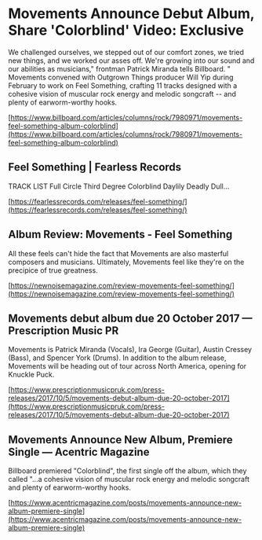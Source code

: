 # Movements Announce Debut Album, Share 'Colorblind' Video: Exclusive

We challenged ourselves, we stepped out of our comfort zones, we tried new things, and we worked our asses off.
We're growing into our sound and our abilities as musicians," frontman Patrick Miranda tells Billboard.
" Movements convened with  Outgrown Things  producer Will Yip during February to work on  Feel Something, crafting 11 tracks designed with a cohesive vision of muscular rock energy and melodic songcraft -- and plenty of earworm-worthy hooks.

[https://www.billboard.com/articles/columns/rock/7980971/movements-feel-something-album-colorblind](https://www.billboard.com/articles/columns/rock/7980971/movements-feel-something-album-colorblind)

## Feel Something | Fearless Records

TRACK LIST Full Circle Third Degree Colorblind Daylily Deadly Dull…

[https://fearlessrecords.com/releases/feel-something/](https://fearlessrecords.com/releases/feel-something/)

## Album Review: Movements - Feel Something

All these feels can't hide the fact that Movements are also masterful composers and musicians.
Ultimately, Movements feel like they're on the precipice of true greatness.

[https://newnoisemagazine.com/review-movements-feel-something/](https://newnoisemagazine.com/review-movements-feel-something/)

## Movements debut album due 20 October 2017 — Prescription Music PR

Movements is Patrick Miranda (Vocals), Ira George (Guitar), Austin Cressey (Bass), and Spencer York (Drums).
In addition to the album release, Movements will be heading out of tour across North America, opening for Knuckle Puck.

[https://www.prescriptionmusicpruk.com/press-releases/2017/10/5/movements-debut-album-due-20-october-2017](https://www.prescriptionmusicpruk.com/press-releases/2017/10/5/movements-debut-album-due-20-october-2017)

## Movements Announce New Album, Premiere Single — Acentric Magazine

Billboard premiered "Colorblind", the first single off the album, which they called "...a cohesive vision of muscular rock energy and melodic songcraft  and plenty of earworm-worthy hooks.

[https://www.acentricmagazine.com/posts/movements-announce-new-album-premiere-single](https://www.acentricmagazine.com/posts/movements-announce-new-album-premiere-single)

